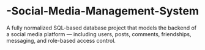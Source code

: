 # -Social-Media-Management-System
A fully normalized SQL-based database project that models the backend of a social media platform — including users, posts, comments, friendships, messaging, and role-based access control.
